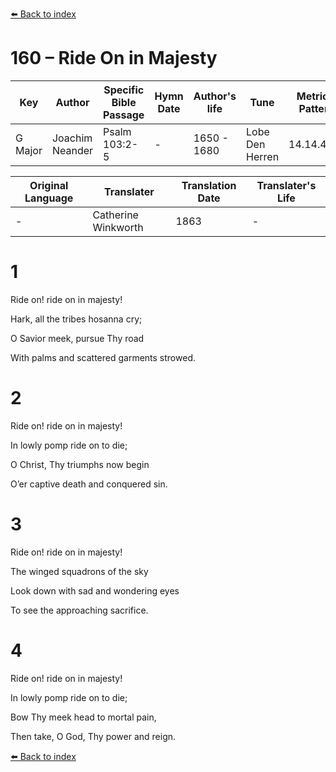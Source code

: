 [⬅️ Back to index](../README.md)

# 160 – Ride On in Majesty

Key | Author   | Specific Bible Passage     |Hymn Date |Author's life |Tune |Metrical Pattern   |Composer/Source                                                                                        
-- | --------- | ---------------------------|----------|--------------|-----|-------------------|-------------   
G Major  | Joachim Neander      | Psalm 103:2-5 | -  | 1650 - 1680 | Lobe Den Herren | 14.14.4.7.8 | Chorale Book for England, 1863 

Original Language | Translater | Translation Date   | Translater's Life     
----------------- | --------- | --------------------|-------------   
\-  | Catherine Winkworth      | 1863 | -  | 1827 - 1878 



# 1

Ride on! ride on in majesty!

Hark, all the tribes hosanna cry;

O Savior meek, pursue Thy road

With palms and scattered garments strowed.



# 2

Ride on! ride on in majesty!

In lowly pomp ride on to die;

O Christ, Thy triumphs now begin

O’er captive death and conquered sin.



# 3

Ride on! ride on in majesty!

The winged squadrons of the sky

Look down with sad and wondering eyes

To see the approaching sacrifice.



# 4

Ride on! ride on in majesty!

In lowly pomp ride on to die;

Bow Thy meek head to mortal pain,

Then take, O God, Thy power and reign.

[⬅️ Back to index](../README.md)
